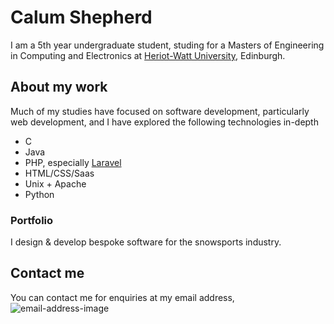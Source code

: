 # Calum Shepherd

I am a 5th year undergraduate student, studing for a Masters of Engineering in Computing and Electronics at [Heriot-Watt University](https://hw.ac.uk/), Edinburgh.

## About my work

Much of my studies have focused on software development, particularly web development, and I have explored the following technologies in-depth

- C
- Java
- PHP, especially [Laravel](https://laravel.com/)
- HTML/CSS/Saas
- Unix + Apache
- Python

### Portfolio

I design & develop bespoke software for the snowsports industry.

## Contact me

You can contact me for enquiries at my email address, ![email-address-image](https://user-images.githubusercontent.com/29754812/180799728-80bba105-f4d3-4019-bbfb-6d5b2c8c0f31.gif)
